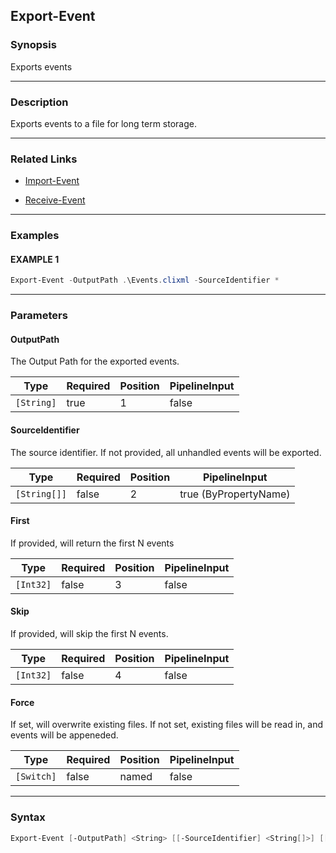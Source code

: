 Export-Event
------------




### Synopsis
Exports events



---


### Description

Exports events to a file for long term storage.



---


### Related Links
* [Import-Event](Import-Event.md)



* [Receive-Event](Receive-Event.md)





---


### Examples
#### EXAMPLE 1
```PowerShell
Export-Event -OutputPath .\Events.clixml -SourceIdentifier *
```



---


### Parameters
#### **OutputPath**

The Output Path for the exported events.






|Type      |Required|Position|PipelineInput|
|----------|--------|--------|-------------|
|`[String]`|true    |1       |false        |



#### **SourceIdentifier**

The source identifier.  If not provided, all unhandled events will be exported.






|Type        |Required|Position|PipelineInput        |
|------------|--------|--------|---------------------|
|`[String[]]`|false   |2       |true (ByPropertyName)|



#### **First**

If provided, will return the first N events






|Type     |Required|Position|PipelineInput|
|---------|--------|--------|-------------|
|`[Int32]`|false   |3       |false        |



#### **Skip**

If provided, will skip the first N events.






|Type     |Required|Position|PipelineInput|
|---------|--------|--------|-------------|
|`[Int32]`|false   |4       |false        |



#### **Force**

If set, will overwrite existing files.
If not set, existing files will be read in, and events will be appeneded.






|Type      |Required|Position|PipelineInput|
|----------|--------|--------|-------------|
|`[Switch]`|false   |named   |false        |





---


### Syntax
```PowerShell
Export-Event [-OutputPath] <String> [[-SourceIdentifier] <String[]>] [[-First] <Int32>] [[-Skip] <Int32>] [-Force] [<CommonParameters>]
```
